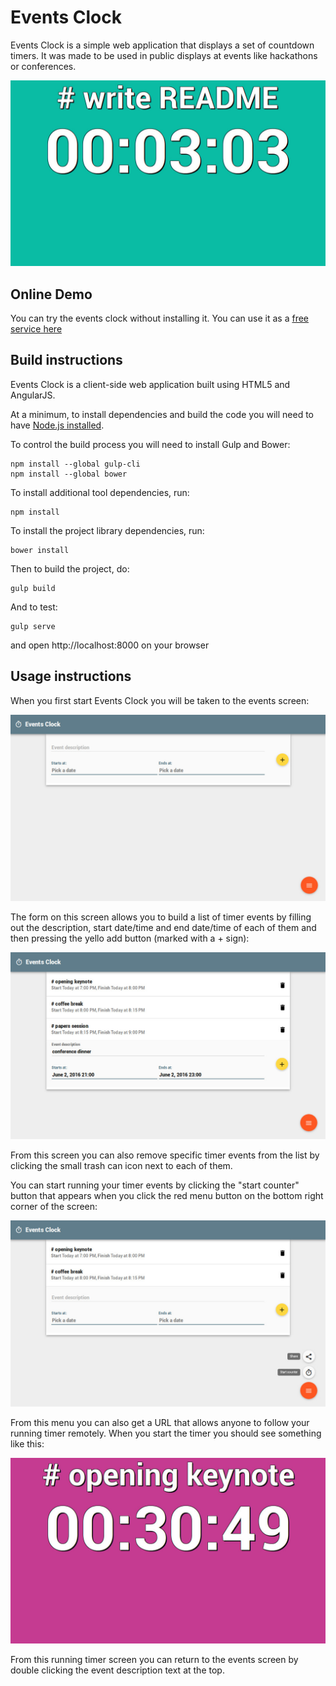 # Events Clock

Events Clock is a simple web application that displays a set of
countdown timers. It was made to be used in public displays at events
like hackathons or conferences.

![title screenshot](./doc/img/running-timer-screen_2.jpg)

## Online Demo

You can try the events clock without installing it. You can use it as a [free service here](http://clock.audienciazero.net/)

## Build instructions

Events Clock is a client-side web application built using HTML5 and
AngularJS.

At a minimum, to install dependencies and build the code you will need
to have [Node.js installed](https://nodejs.org/en/download/).

To control the build process you will need to install Gulp and Bower:

    npm install --global gulp-cli
    npm install --global bower

To install additional tool dependencies, run:

    npm install

To install the project library dependencies, run:

    bower install

Then to build the project, do:

    gulp build

And to test:

    gulp serve

and open http://localhost:8000 on your browser

## Usage instructions

When you first start Events Clock you will be taken to the events screen:

![/set-events screen](./doc/img/set-events-screen.jpg)

The form on this screen allows you to build a list of timer events by filling out the description, start date/time and end date/time of each of them and then pressing the yello add button (marked with a + sign):

![filling the event list](./doc/img/fill-event-screen.jpg)

From this screen you can also remove specific timer events from the list by clicking the small trash can icon next to each of them.

You can start running your timer events by clicking the "start counter" button that appears when you click the red menu button on the bottom right corner of the screen:

![app menu screen](./doc/img/app-menu-screen.jpg)

From this menu you can also get a URL that allows anyone to follow your running timer remotely. When you start the timer you should see something like this:

![running timer screen](./doc/img/running-timer-screen.jpg)

From this running timer screen you can return to the events screen by double clicking the event description text at the top.



